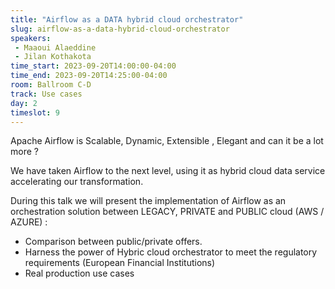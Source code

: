 ```yaml
---
title: "Airflow as a DATA hybrid cloud orchestrator"
slug: airflow-as-a-data-hybrid-cloud-orchestrator
speakers:
 - Maaoui Alaeddine
 - Jilan Kothakota
time_start: 2023-09-20T14:00:00-04:00
time_end: 2023-09-20T14:25:00-04:00
room: Ballroom C-D
track: Use cases
day: 2
timeslot: 9
---
```


Apache Airflow is Scalable, Dynamic, Extensible , Elegant and can it be a lot more ?
 
We have taken Airflow to the next level, using it as hybrid cloud data service accelerating our transformation.
 
During this talk we will present the implementation of Airflow as an orchestration solution between LEGACY, PRIVATE and PUBLIC cloud (AWS / AZURE) :
  - Comparison between public/private offers.
  - Harness the power of Hybric cloud orchestrator to meet the regulatory requirements (European Financial Institutions)
  - Real production use cases
